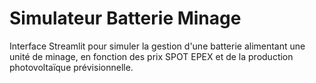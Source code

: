 # Simulateur Batterie Minage

Interface Streamlit pour simuler la gestion d'une batterie alimentant une unité de minage, en fonction des prix SPOT EPEX et de la production photovoltaïque prévisionnelle.